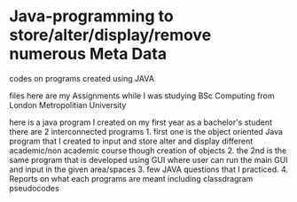 # Java-programming to store/alter/display/remove numerous Meta Data
codes on programs created using JAVA

files here are my Assignments while I was studying BSc Computing from London Metropolitian University

here is a java program I created on my first year as a bachelor's student
there are 2 interconnected programs 
      1. first one is the object oriented Java program that I created to input and store alter and display different academic/non academic course though creation of objects
      2. the 2nd is the same program that is developed using GUI where user can run the main GUI and input in the given area/spaces
      3. few JAVA questions that I practiced.
      4. Reports on what each programs are meant including classdragram pseudocodes
      
